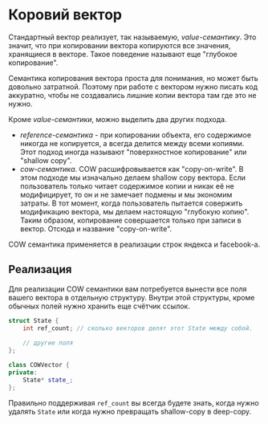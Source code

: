 # Коровий вектор

Стандартный вектор реализует, так называемую, _value-семантику_. Это
значит, что при копировании вектора копируются все значения, хранящиеся
в векторе. Такое поведение называют еще "глубокое копирование".

Семантика копирования вектора проста для понимания, но может быть довольно
затратной. Поэтому при работе с вектором нужно писать код аккуратно,
чтобы не создавались лишние копии вектора там где это не нужно.

Кроме _value-семантики_, можно выделить два других подхода.
 - _reference-семантика_ - при копировании объекта, его содержимое никогда
   не копируется, а всегда делится между всеми копиями. Этот подход иногда
   называют "поверхностное копирование" или "shallow copy".
 - _cow-семантика_. COW расшифровывается как "copy-on-write". В этом
   подходе мы изначально делаем shallow copy вектора. Если пользователь
   только читает содержимое копии и никак её не модифицирует, то он
   и не замечает подмены и мы экономим затраты. В тот момент, когда
   пользователь пытается совержить модификацию вектора, мы делаем настоящую
   "глубокую копию". Таким образом, копирование совершается только при
   записи в вектор. Отсюда и название "copy-on-write".

COW семантика применяется в реализации строк яндекса и facebook-а.

## Реализация

Для реализации COW семантики вам потребуется вынести все поля вашего вектора
в отдельную структуру. Внутри этой структуры, кроме обычных полей нужно хранить
еще счётчик ссылок.

```c++
struct State {
    int ref_count; // сколько векторов делят этот State между собой.
    
    // другие поля
};

class COWVector {
private:
    State* state_;
};
```

Правильно поддерживая `ref_count` вы всегда будете знать, когда нужно удалять
`State` или когда нужно превращать shallow-copy в deep-copy.
